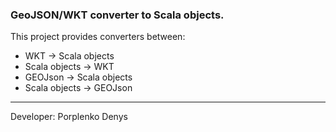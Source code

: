 ### GeoJSON/WKT converter to Scala objects.
This project provides converters between: 
- WKT -> Scala objects
- Scala objects -> WKT
- GEOJson -> Scala objects
- Scala objects -> GEOJson
----
Developer: Porplenko Denys  